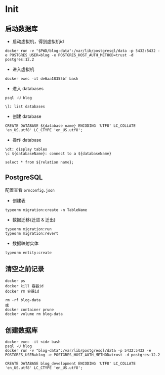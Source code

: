 # Init

## 启动数据库

- 启动虚拟机，得到虚拟机id
```
docker run -v "$PWD/blog-data":/var/lib/postgresql/data -p 5432:5432 -e POSTGRES_USER=blog -e POSTGRES_HOST_AUTH_METHOD=trust -d postgres:12.2
```

- 进入虚拟机
```
docker exec -it de6aa18355bf bash
```

- 进入 databases
```
psql -U blog

\l: list databases
```

- 创建 database
```
CREATE DATABASE ${database name} ENCODING 'UTF8' LC_COLLATE 'en_US.utf8' LC_CTYPE 'en_US.utf8';
```

- 操作 database
```
\dt: display tables
\c ${databaseName}: connect to a ${databaseName}

select * from ${relation name};
```

## PostgreSQL

配置查看 `ormconfig.json`

- 创建表
```
typeorm migration:create -n TableName
```

- 数据迁移(迁进 & 迁出)
```
typeorm migration:run
typeorm migration:revert
```

- 数据映射实体
```
typeorm entity:create
```

## 清空之前记录

```
docker ps
docker kill 容器id
docker rm 容器id

rm -rf blog-data
或
docker container prune 
docker volume rm blog-data
```

## 创建数据库

```
docker exec -it <id> bash
psql -U blog
docker run -v "blog-data":/var/lib/postgresql/data -p 5432:5432 -e POSTGRES_USER=blog -e POSTGRES_HOST_AUTH_METHOD=trust -d postgres:12.2

CREATE DATABASE blog_development ENCODING 'UTF8' LC_COLLATE 'en_US.utf8' LC_CTYPE 'en_US.utf8';
```